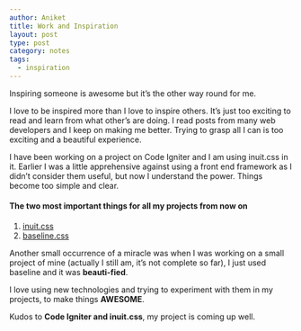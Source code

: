 ```yaml
---
author: Aniket
title: Work and Inspiration
layout: post
type: post
category: notes
tags:
  - inspiration
---
```

Inspiring someone is awesome but it’s the other way round for me.

I love to be inspired more than I love to inspire others. It’s just too exciting to read and learn from what other’s are doing. I read posts from many web developers and I keep on making me better. Trying to grasp all I can is too exciting and a beautiful experience.

I have been working on a project on Code Igniter and I am using inuit.css in it. Earlier I was a little apprehensive against using a front end framework as I didn’t consider them useful, but now I understand the power. Things become too simple and clear.

#### The two most important things for all my projects from now on

1.  [inuit.css][1]
2.  [baseline.css][2]

Another small occurrence of a miracle was when I was working on a small project of mine (actually I still am, it’s not complete so far), I just used baseline and it was **beauti-fied**.

I love using new technologies and trying to experiment with them in my projects, to make things **AWESOME**.

Kudos to **Code Igniter **and** inuit.css**, my project is coming up well.

 [1]: http://csswizardry.com/inuitcss/ "inuit.css"
 [2]: http://baselinecss.com/ "baseline.css"